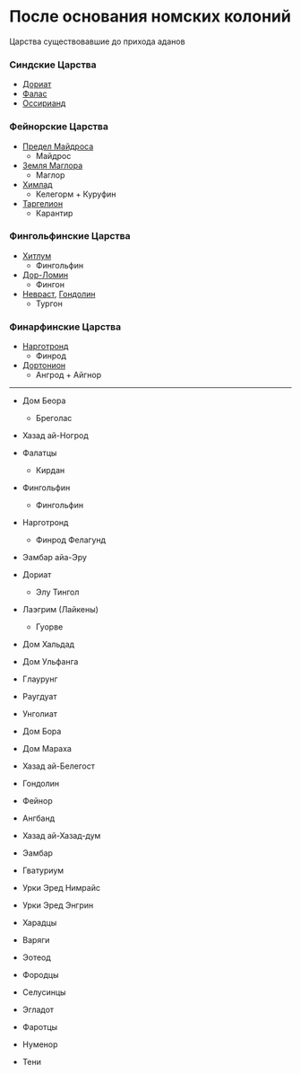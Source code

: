 # После основания номских колоний

Царства существовавшие до прихода аданов

### Синдские Царства

*   [Дориат](../Дориат.md)
*   [Фалас](../Фалас.md)
*   [Оссирианд](../Оссирианд.md) 

### Фейнорские Царства

*   [Предел Майдроса](Предел%20Майдроса.md)
    *   Майдрос
*   [Земля Маглора](Земля%20Маглора.md)
    *   Маглор
*   [Химлад](Химлад.md)
    *   Келегорм + Куруфин
*   [Таргелион](Таргелион.md)
    *   Карантир

### Фингольфинские Царства

*   [Хитлум](Хитлум.md)
    *   Фингольфин
*   [Дор-Ломин](Дор-Ломин.md)
    *   Фингон
*   [Невраст](Невраст.md), [Гондолин](Гондолин.md)
    *   Тургон

### Финарфинские Царства

*   [Нарготронд](Нарготронд.md)
    *   Финрод
*   [Дортонион](Дортонион.md)
    *   Ангрод + Айгнор

----

*   Дом Беора
    *   Бреголас
*   Хазад ай-Ногрод
*   Фалатцы
    *   Кирдан
*   Фингольфин
    *   Фингольфин
*   Нарготронд
    *   Финрод Фелагунд
*   Эамбар айа-Эру
*   Дориат
    *   Элу Тингол
*   Лаэгрим (Лайкены)
    *   Гуорве
*   Дом Хальдад
*   Дом Ульфанга

*   Глаурунг
*   Раугдуат
*   Унголиат
*   Дом Бора
*   Дом Мараха
*   Хазад ай-Белегост
*   Гондолин
*   Фейнор
*   Ангбанд

*   Хазад ай-Хазад-дум
*   Эамбар
*   Гватуриум
*   Урки Эред Нимрайс
*   Урки Эред Энгрин
*   Харадцы
*   Варяги
*   Эотеод
*   Фородцы
*   Селусинцы
*   Эгладот
*   Фаротцы
*   Нуменор
*   Тени
